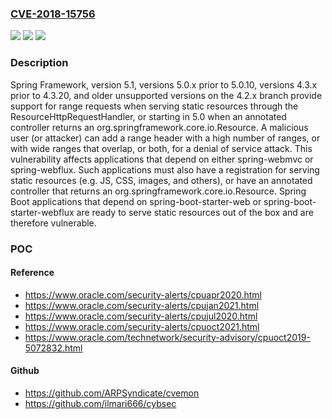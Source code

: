 ### [CVE-2018-15756](https://cve.mitre.org/cgi-bin/cvename.cgi?name=CVE-2018-15756)
![](https://img.shields.io/static/v1?label=Product&message=Spring%20framework&color=blue)
![](https://img.shields.io/static/v1?label=Version&message=5.15.1%20&color=brighgreen)
![](https://img.shields.io/static/v1?label=Vulnerability&message=Numeric%20Range%20Comparison%20Without%20Minimum%20Check&color=brighgreen)

### Description

Spring Framework, version 5.1, versions 5.0.x prior to 5.0.10, versions 4.3.x prior to 4.3.20, and older unsupported versions on the 4.2.x branch provide support for range requests when serving static resources through the ResourceHttpRequestHandler, or starting in 5.0 when an annotated controller returns an org.springframework.core.io.Resource. A malicious user (or attacker) can add a range header with a high number of ranges, or with wide ranges that overlap, or both, for a denial of service attack. This vulnerability affects applications that depend on either spring-webmvc or spring-webflux. Such applications must also have a registration for serving static resources (e.g. JS, CSS, images, and others), or have an annotated controller that returns an org.springframework.core.io.Resource. Spring Boot applications that depend on spring-boot-starter-web or spring-boot-starter-webflux are ready to serve static resources out of the box and are therefore vulnerable.

### POC

#### Reference
- https://www.oracle.com/security-alerts/cpuapr2020.html
- https://www.oracle.com/security-alerts/cpujan2021.html
- https://www.oracle.com/security-alerts/cpujul2020.html
- https://www.oracle.com/security-alerts/cpuoct2021.html
- https://www.oracle.com/technetwork/security-advisory/cpuoct2019-5072832.html

#### Github
- https://github.com/ARPSyndicate/cvemon
- https://github.com/ilmari666/cybsec

